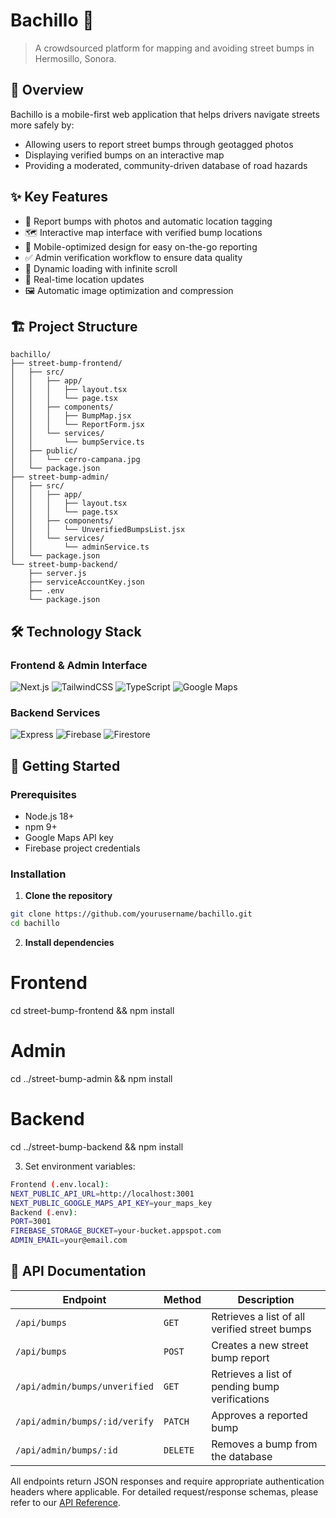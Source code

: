 # Bachillo 🚗

> A crowdsourced platform for mapping and avoiding street bumps in Hermosillo, Sonora.

## 📱 Overview

Bachillo is a mobile-first web application that helps drivers navigate streets more safely by:
- Allowing users to report street bumps through geotagged photos
- Displaying verified bumps on an interactive map
- Providing a moderated, community-driven database of road hazards

## ✨ Key Features

- 📸 Report bumps with photos and automatic location tagging
- 🗺️ Interactive map interface with verified bump locations
- 📱 Mobile-optimized design for easy on-the-go reporting
- ✅ Admin verification workflow to ensure data quality
- 🔄 Dynamic loading with infinite scroll
- 📍 Real-time location updates
- 🖼️ Automatic image optimization and compression

## 🏗️ Project Structure
```
bachillo/ 
├── street-bump-frontend/
│   ├── src/ 
│   │   ├── app/
│   │   │   ├── layout.tsx 
│   │   │   └── page.tsx 
│   │   ├── components/
│   │   │   ├── BumpMap.jsx 
│   │   │   └── ReportForm.jsx 
│   │   └── services/
│   │       └── bumpService.ts 
│   ├── public/
│   │   └── cerro-campana.jpg 
│   └── package.json 
├── street-bump-admin/
│   ├── src/ 
│   │   ├── app/
│   │   │   ├── layout.tsx 
│   │   │   └── page.tsx 
│   │   ├── components/
│   │   │   └── UnverifiedBumpsList.jsx 
│   │   └── services/
│   │       └── adminService.ts 
│   └── package.json 
└── street-bump-backend/
    ├── server.js
    ├── serviceAccountKey.json 
    ├── .env 
    └── package.json
```

## 🛠️ Technology Stack

### Frontend & Admin Interface
![Next.js](https://img.shields.io/badge/Next.js-13+-000000?style=flat-square&logo=next.js)
![TailwindCSS](https://img.shields.io/badge/TailwindCSS-3.0-38B2AC?style=flat-square&logo=tailwind-css)
![TypeScript](https://img.shields.io/badge/TypeScript-4.9+-3178C6?style=flat-square&logo=typescript)
![Google Maps](https://img.shields.io/badge/Google_Maps-API-4285F4?style=flat-square&logo=google-maps)

### Backend Services
![Express](https://img.shields.io/badge/Express-4.0-000000?style=flat-square&logo=express)
![Firebase](https://img.shields.io/badge/Firebase-Storage-FFCA28?style=flat-square&logo=firebase)
![Firestore](https://img.shields.io/badge/Firestore-Database-FFCA28?style=flat-square&logo=firebase)

## 🚀 Getting Started

### Prerequisites
- Node.js 18+
- npm 9+
- Google Maps API key
- Firebase project credentials

### Installation

1. **Clone the repository**
```bash
git clone https://github.com/yourusername/bachillo.git
cd bachillo
```

2. **Install dependencies**
# Frontend
cd street-bump-frontend && npm install

# Admin
cd ../street-bump-admin && npm install

# Backend
cd ../street-bump-backend && npm install

3. Set environment variables:
```bash
Frontend (.env.local):
NEXT_PUBLIC_API_URL=http://localhost:3001
NEXT_PUBLIC_GOOGLE_MAPS_API_KEY=your_maps_key
Backend (.env):
PORT=3001
FIREBASE_STORAGE_BUCKET=your-bucket.appspot.com
ADMIN_EMAIL=your@email.com
```

## 📝 API Documentation

| Endpoint | Method | Description |
|----------|--------|-------------|
| `/api/bumps` | `GET` | Retrieves a list of all verified street bumps |
| `/api/bumps` | `POST` | Creates a new street bump report |
| `/api/admin/bumps/unverified` | `GET` | Retrieves a list of pending bump verifications |
| `/api/admin/bumps/:id/verify` | `PATCH` | Approves a reported bump |
| `/api/admin/bumps/:id` | `DELETE` | Removes a bump from the database |

All endpoints return JSON responses and require appropriate authentication headers where applicable. For detailed request/response schemas, please refer to our [API Reference](./docs/api-reference.md).
